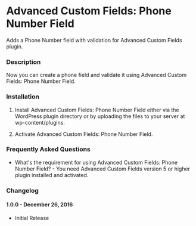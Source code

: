 # Advanced Custom Fields: Phone Number Field
Adds a Phone Number field with validation for Advanced Custom Fields plugin.

### Description ###
Now you can create a phone field and validate it using Advanced Custom Fields: Phone Number Field.

### Installation ###

1. Install Advanced Custom Fields: Phone Number Field either via the WordPress plugin directory or by uploading the files to your server at wp-content/plugins.

2. Activate Advanced Custom Fields: Phone Number Field.

### Frequently Asked Questions ###
*   What's the requirement for using Advanced Custom Fields: Phone Number Field? - You need Advanced Custom Fields version 5 or higher plugin installed and activated.

### Changelog ###

#### 1.0.0 - December 26, 2016 ####
*   Initial Release
